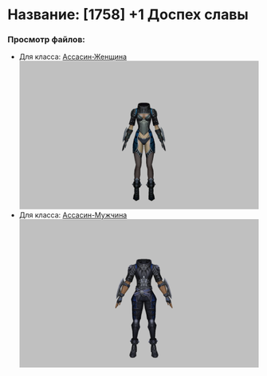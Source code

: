 # Название: [1758] +1 Доспех славы

### Просмотр файлов:
- Для класса: [Ассасин-Женщина](Ассасин-Женщина)
![p070019.png](Ассасин-Женщина/p070019.png)
- Для класса: [Ассасин-Мужчина](Ассасин-Мужчина)
![p060019.png](Ассасин-Мужчина/p060019.png)
